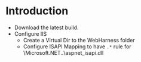 # Introduction #

  * Download the latest build.
  * Configure IIS
    * Create a Virtual Dir to the WebHarness folder
    * Configure ISAPI Mapping to have `.*` rule for \Microsoft.NET\..\aspnet\_isapi.dll